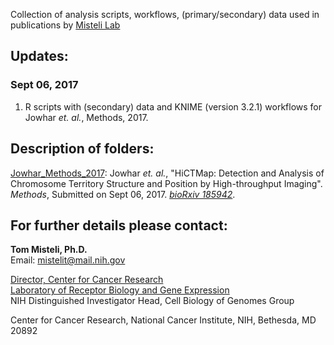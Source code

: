 Collection of analysis scripts, workflows, (primary/secondary) data used in publications by [Misteli Lab](https://ccr.cancer.gov/Laboratory-of-Receptor-Biology-and-Gene-Expression/tom-misteli) 

## Updates:

### Sept 06, 2017
1. R scripts with (secondary) data and KNIME (version 3.2.1) workflows for Jowhar _et. al._, Methods, 2017.

## Description of folders:

[Jowhar_Methods_2017](https://github.com/CBIIT/Misteli-Lab-CCR-NCI/tree/master/Jowhar_Methods_2017): Jowhar _et. al._, "HiCTMap: Detection and Analysis of Chromosome Territory Structure and Position by High-throughput Imaging". _Methods_, Submitted on Sept 06, 2017. _[bioRxiv 185942](https://doi.org/10.1101/185942)_.


## For further details please contact:

**Tom Misteli, Ph.D.**  
Email: [mistelit@mail.nih.gov](mailto:mistelit@mail.nih.gov)

[Director, Center for Cancer Research](https://ccr.cancer.gov/about)  
[Laboratory of Receptor Biology and Gene Expression](https://ccr.cancer.gov/Laboratory-of-Receptor-Biology-and-Gene-Expression)  
NIH Distinguished Investigator 
Head, Cell Biology of Genomes Group

Center for Cancer Research, National Cancer Institute, NIH, Bethesda, MD 20892
